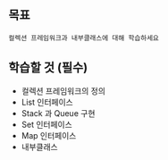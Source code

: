 ## 목표
    컬렉션 프레임워크과 내부클래스에 대해 학습하세요

## 학습할 것 (필수)
- 컬렉션 프레임워크의 정의
- List 인터페이스
- Stack 과 Queue 구현
- Set 인터페이스
- Map 인터페이스
- 내부클래스